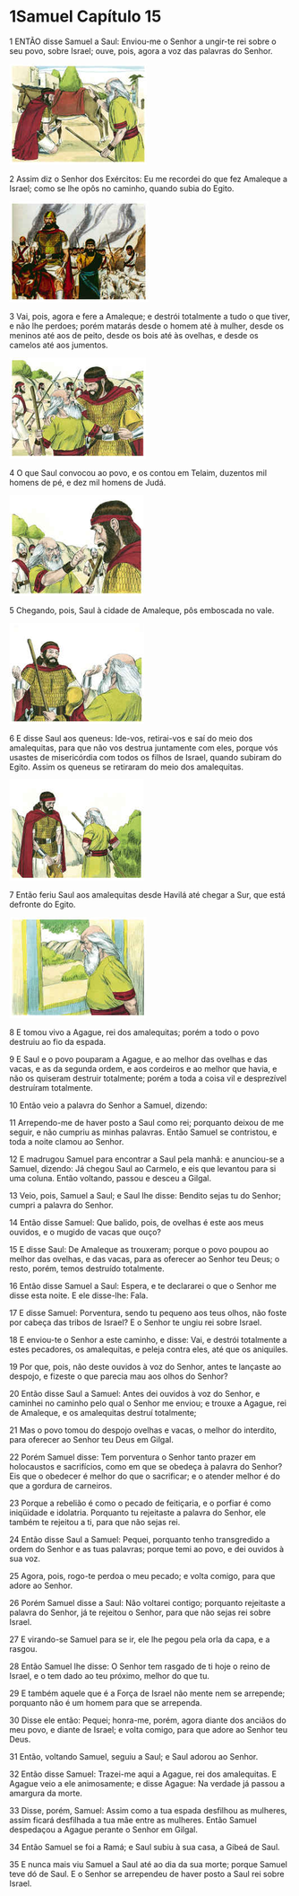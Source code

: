 # 1Samuel Capítulo 15

1	ENTÃO disse Samuel a Saul: Enviou-me o Senhor a ungir-te rei sobre o seu povo, sobre Israel; ouve, pois, agora a voz das palavras do Senhor.

![](.img/09_1Sa_15_01_RG.jpg)

2	Assim diz o Senhor dos Exércitos: Eu me recordei do que fez Amaleque a Israel; como se lhe opôs no caminho, quando subia do Egito.

![](.img/09_1Sa_15_02_RG.jpg)

3	Vai, pois, agora e fere a Amaleque; e destrói totalmente a tudo o que tiver, e não lhe perdoes; porém matarás desde o homem até à mulher, desde os meninos até aos de peito, desde os bois até às ovelhas, e desde os camelos até aos jumentos.

![](.img/09_1Sa_15_03_RG.jpg)

4	O que Saul convocou ao povo, e os contou em Telaim, duzentos mil homens de pé, e dez mil homens de Judá.

![](.img/09_1Sa_15_04_RG.jpg)

5	Chegando, pois, Saul à cidade de Amaleque, pôs emboscada no vale.

![](.img/09_1Sa_15_05_RG.jpg)

6	E disse Saul aos queneus: Ide-vos, retirai-vos e saí do meio dos amalequitas, para que não vos destrua juntamente com eles, porque vós usastes de misericórdia com todos os filhos de Israel, quando subiram do Egito. Assim os queneus se retiraram do meio dos amalequitas.

![](.img/09_1Sa_15_06_RG.jpg)

7	Então feriu Saul aos amalequitas desde Havilá até chegar a Sur, que está defronte do Egito.

![](.img/09_1Sa_15_07_RG.jpg)

8	E tomou vivo a Agague, rei dos amalequitas; porém a todo o povo destruiu ao fio da espada.

9	E Saul e o povo pouparam a Agague, e ao melhor das ovelhas e das vacas, e as da segunda ordem, e aos cordeiros e ao melhor que havia, e não os quiseram destruir totalmente; porém a toda a coisa vil e desprezível destruíram totalmente.

10	Então veio a palavra do Senhor a Samuel, dizendo:

11	Arrependo-me de haver posto a Saul como rei; porquanto deixou de me seguir, e não cumpriu as minhas palavras. Então Samuel se contristou, e toda a noite clamou ao Senhor.

12	E madrugou Samuel para encontrar a Saul pela manhã: e anunciou-se a Samuel, dizendo: Já chegou Saul ao Carmelo, e eis que levantou para si uma coluna. Então voltando, passou e desceu a Gilgal.

13	Veio, pois, Samuel a Saul; e Saul lhe disse: Bendito sejas tu do Senhor; cumpri a palavra do Senhor.

14	Então disse Samuel: Que balido, pois, de ovelhas é este aos meus ouvidos, e o mugido de vacas que ouço?

15	E disse Saul: De Amaleque as trouxeram; porque o povo poupou ao melhor das ovelhas, e das vacas, para as oferecer ao Senhor teu Deus; o resto, porém, temos destruído totalmente.

16	Então disse Samuel a Saul: Espera, e te declararei o que o Senhor me disse esta noite. E ele disse-lhe: Fala.

17	E disse Samuel: Porventura, sendo tu pequeno aos teus olhos, não foste por cabeça das tribos de Israel? E o Senhor te ungiu rei sobre Israel.

18	E enviou-te o Senhor a este caminho, e disse: Vai, e destrói totalmente a estes pecadores, os amalequitas, e peleja contra eles, até que os aniquiles.

19	Por que, pois, não deste ouvidos à voz do Senhor, antes te lançaste ao despojo, e fizeste o que parecia mau aos olhos do Senhor?

20	Então disse Saul a Samuel: Antes dei ouvidos à voz do Senhor, e caminhei no caminho pelo qual o Senhor me enviou; e trouxe a Agague, rei de Amaleque, e os amalequitas destruí totalmente;

21	Mas o povo tomou do despojo ovelhas e vacas, o melhor do interdito, para oferecer ao Senhor teu Deus em Gilgal.

22	Porém Samuel disse: Tem porventura o Senhor tanto prazer em holocaustos e sacrifícios, como em que se obedeça à palavra do Senhor? Eis que o obedecer é melhor do que o sacrificar; e o atender melhor é do que a gordura de carneiros.

23	Porque a rebelião é como o pecado de feitiçaria, e o porfiar é como iniqüidade e idolatria. Porquanto tu rejeitaste a palavra do Senhor, ele também te rejeitou a ti, para que não sejas rei.

24	Então disse Saul a Samuel: Pequei, porquanto tenho transgredido a ordem do Senhor e as tuas palavras; porque temi ao povo, e dei ouvidos à sua voz.

25	Agora, pois, rogo-te perdoa o meu pecado; e volta comigo, para que adore ao Senhor.

26	Porém Samuel disse a Saul: Não voltarei contigo; porquanto rejeitaste a palavra do Senhor, já te rejeitou o Senhor, para que não sejas rei sobre Israel.

27	E virando-se Samuel para se ir, ele lhe pegou pela orla da capa, e a rasgou.

28	Então Samuel lhe disse: O Senhor tem rasgado de ti hoje o reino de Israel, e o tem dado ao teu próximo, melhor do que tu.

29	E também aquele que é a Força de Israel não mente nem se arrepende; porquanto não é um homem para que se arrependa.

30	Disse ele então: Pequei; honra-me, porém, agora diante dos anciãos do meu povo, e diante de Israel; e volta comigo, para que adore ao Senhor teu Deus.

31	Então, voltando Samuel, seguiu a Saul; e Saul adorou ao Senhor.

32	Então disse Samuel: Trazei-me aqui a Agague, rei dos amalequitas. E Agague veio a ele animosamente; e disse Agague: Na verdade já passou a amargura da morte.

33	Disse, porém, Samuel: Assim como a tua espada desfilhou as mulheres, assim ficará desfilhada a tua mãe entre as mulheres. Então Samuel despedaçou a Agague perante o Senhor em Gilgal.

34	Então Samuel se foi a Ramá; e Saul subiu à sua casa, a Gibeá de Saul.

35	E nunca mais viu Samuel a Saul até ao dia da sua morte; porque Samuel teve dó de Saul. E o Senhor se arrependeu de haver posto a Saul rei sobre Israel.

